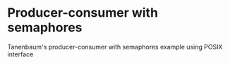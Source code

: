 # Producer-consumer with semaphores
Tanenbaum's producer-consumer with semaphores example using POSIX interface
